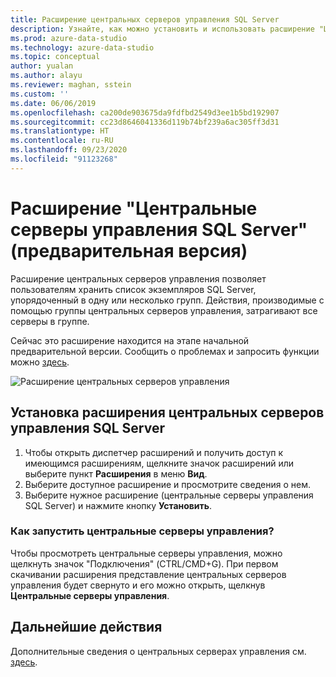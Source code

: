 ```yaml
---
title: Расширение центральных серверов управления SQL Server
description: Узнайте, как можно установить и использовать расширение "Центральные серверы управления SQL Server". Расширение, позволяющее объединять серверы в группу и применять действия ко всей группе.
ms.prod: azure-data-studio
ms.technology: azure-data-studio
ms.topic: conceptual
author: yualan
ms.author: alayu
ms.reviewer: maghan, sstein
ms.custom: ''
ms.date: 06/06/2019
ms.openlocfilehash: ca200de903675da9fdfbd2549d3ee1b5bd192907
ms.sourcegitcommit: cc23d8646041336d119b74bf239a6ac305ff3d31
ms.translationtype: HT
ms.contentlocale: ru-RU
ms.lasthandoff: 09/23/2020
ms.locfileid: "91123268"
---
```

# <a name="sql-server-central-management-servers-extension-preview"></a>Расширение "Центральные серверы управления SQL Server" (предварительная версия)

Расширение центральных серверов управления позволяет пользователям хранить список экземпляров SQL Server, упорядоченный в одну или несколько групп. Действия, производимые с помощью группы центральных серверов управления, затрагивают все серверы в группе.

Сейчас это расширение находится на этапе начальной предварительной версии. Сообщить о проблемах и запросить функции можно [здесь](https://github.com/microsoft/azuredatastudio/issues).

![Расширение центральных серверов управления](media/sql-server-cms-extension/cms-list.png)

## <a name="install-the-sql-server-central-management-servers-extension"></a>Установка расширения центральных серверов управления SQL Server

1. Чтобы открыть диспетчер расширений и получить доступ к имеющимся расширениям, щелкните значок расширений или выберите пункт **Расширения** в меню **Вид**.
2. Выберите доступное расширение и просмотрите сведения о нем.
3. Выберите нужное расширение (центральные серверы управления SQL Server) и нажмите кнопку **Установить**.

### <a name="how-do-i-start-central-management-servers"></a>Как запустить центральные серверы управления?

 Чтобы просмотреть центральные серверы управления, можно щелкнуть значок "Подключения" (CTRL/CMD+G). При первом скачивании расширения представление центральных серверов управления будет свернуто и его можно открыть, щелкнув **Центральные серверы управления**.

## <a name="next-steps"></a>Дальнейшие действия

Дополнительные сведения о центральных серверах управления см. [ здесь](../../ssms/register-servers/create-a-central-management-server-and-server-group.md).